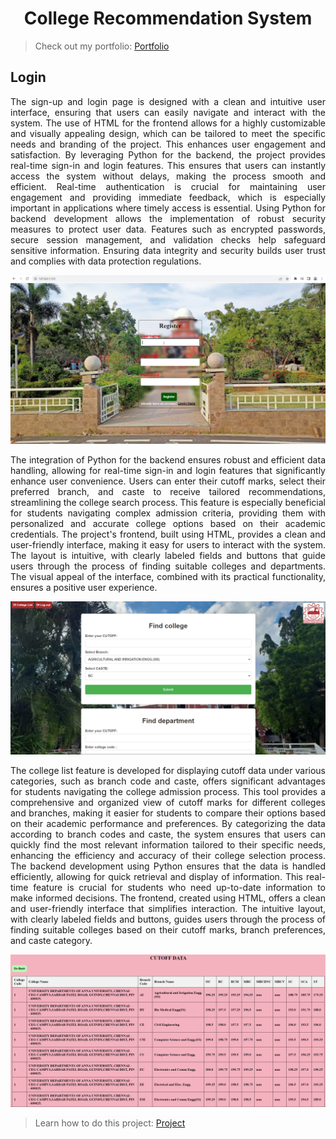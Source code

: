 <h1 align="center">College Recommendation System</h1>

> Check out my portfolio: [Portfolio](https://nirmalkumarofllll.github.io/Portfolio/)

## Login

<p align="justify"> 
The sign-up and login page is designed with a clean and intuitive user interface, ensuring that users can easily navigate and interact with the system. The use of HTML for the frontend allows for a highly customizable and visually appealing design, which can be tailored to meet the specific needs and branding of the project. This enhances user engagement and satisfaction. By leveraging Python for the backend, the project provides real-time sign-in and login features. This ensures that users can instantly access the system without delays, making the process smooth and efficient. Real-time authentication is crucial for maintaining user engagement and providing immediate feedback, which is especially important in applications where timely access is essential. Using Python for backend development allows the implementation of robust security measures to protect user data. Features such as encrypted passwords, secure session management, and validation checks help safeguard sensitive information. Ensuring data integrity and security builds user trust and complies with data protection regulations.</p>

![Loginpage](./imgs/signin.png)

<p align="justify"> 
The integration of Python for the backend ensures robust and efficient data handling, allowing for real-time sign-in and login features that significantly enhance user convenience. Users can enter their cutoff marks, select their preferred branch, and caste to receive tailored recommendations, streamlining the college search process. This feature is especially beneficial for students navigating complex admission criteria, providing them with personalized and accurate college options based on their academic credentials. The project's frontend, built using HTML, provides a clean and user-friendly interface, making it easy for users to interact with the system. The layout is intuitive, with clearly labeled fields and buttons that guide users through the process of finding suitable colleges and departments. The visual appeal of the interface, combined with its practical functionality, ensures a positive user experience.</p>

![Loginpage](./imgs/Home.png)

<p align="justify"> 
The college list feature is developed for displaying cutoff data under various categories, such as branch code and caste, offers significant advantages for students navigating the college admission process. This tool provides a comprehensive and organized view of cutoff marks for different colleges and branches, making it easier for students to compare their options based on their academic performance and preferences. By categorizing the data according to branch codes and caste, the system ensures that users can quickly find the most relevant information tailored to their specific needs, enhancing the efficiency and accuracy of their college selection process. The backend development using Python ensures that the data is handled efficiently, allowing for quick retrieval and display of information. This real-time feature is crucial for students who need up-to-date information to make informed decisions. The frontend, created using HTML, offers a clean and user-friendly interface that simplifies interaction. The intuitive layout, with clearly labeled fields and buttons, guides users through the process of finding suitable colleges based on their cutoff marks, branch preferences, and caste category. </p>

![Loginpage](./imgs/clglist.png)

> Learn how to do this project: [Project](https://nirmalkumarofllll.github.io/Portfolio/CRS.html)
